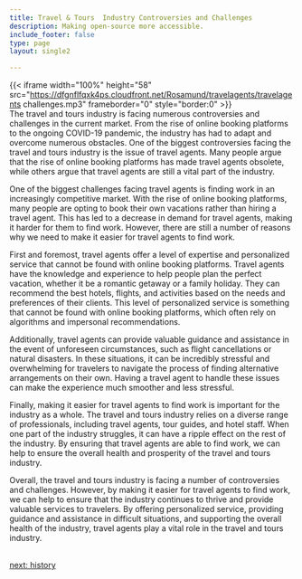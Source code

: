 ```yaml
---
title: Travel & Tours  Industry Controversies and Challenges
description: Making open-source more accessible.
include_footer: false
type: page
layout: single2

---
```


{{< iframe width="100%" height="58" src="https://dfgnflfqxk4ps.cloudfront.net/Rosamund/travelagents/travelagents challenges.mp3" frameborder="0" style="border:0" >}}<br>
The travel and tours industry is facing numerous controversies and challenges in the current market. From the rise of online booking platforms to the ongoing COVID-19 pandemic, the industry has had to adapt and overcome numerous obstacles. One of the biggest controversies facing the travel and tours industry is the issue of travel agents. Many people argue that the rise of online booking platforms has made travel agents obsolete, while others argue that travel agents are still a vital part of the industry.

One of the biggest challenges facing travel agents is finding work in an increasingly competitive market. With the rise of online booking platforms, many people are opting to book their own vacations rather than hiring a travel agent. This has led to a decrease in demand for travel agents, making it harder for them to find work. However, there are still a number of reasons why we need to make it easier for travel agents to find work.

First and foremost, travel agents offer a level of expertise and personalized service that cannot be found with online booking platforms. Travel agents have the knowledge and experience to help people plan the perfect vacation, whether it be a romantic getaway or a family holiday. They can recommend the best hotels, flights, and activities based on the needs and preferences of their clients. This level of personalized service is something that cannot be found with online booking platforms, which often rely on algorithms and impersonal recommendations.

Additionally, travel agents can provide valuable guidance and assistance in the event of unforeseen circumstances, such as flight cancellations or natural disasters. In these situations, it can be incredibly stressful and overwhelming for travelers to navigate the process of finding alternative arrangements on their own. Having a travel agent to handle these issues can make the experience much smoother and less stressful.

Finally, making it easier for travel agents to find work is important for the industry as a whole. The travel and tours industry relies on a diverse range of professionals, including travel agents, tour guides, and hotel staff. When one part of the industry struggles, it can have a ripple effect on the rest of the industry. By ensuring that travel agents are able to find work, we can help to ensure the overall health and prosperity of the travel and tours industry.

Overall, the travel and tours industry is facing a number of controversies and challenges. However, by making it easier for travel agents to find work, we can help to ensure that the industry continues to thrive and provide valuable services to travelers. By offering personalized service, providing guidance and assistance in difficult situations, and supporting the overall health of the industry, travel agents play a vital role in the travel and tours industry.

<br>
<a href="https://insights.workdojos.com/travelagents/history">next: history</a>
</p>